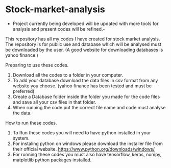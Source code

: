 # Stock-market-analysis

- Project currently being developed will be updated with more tools for analysis and present codes will be refined.-

This repository has all my codes I have created for stock market analysis.
The repository is for public use and database which will be analysed must be downloaded by the user.
(A good website for downloading databases is yahoo finance.)

Preparing to use these codes.
1) Download all the codes to a folder in your computer.
2) To add your database download the data files in csv format from any website you choose. (yahoo finance has been tested and must be preferred)
3) Create a Database folder inside the folder you made for the code files and save all your csv files in that folder.
4) When running the code put the correct file name and code must analyse the data.

How to run these codes.
1) To Run these codes you will need to have python installed in your system.
2) For instaling python on windows please download the installer file from their official website. https://www.python.org/downloads/windows/
3) For running these codes you must also have tensorflow, keras, numpy, matplotlib python packages installed.
